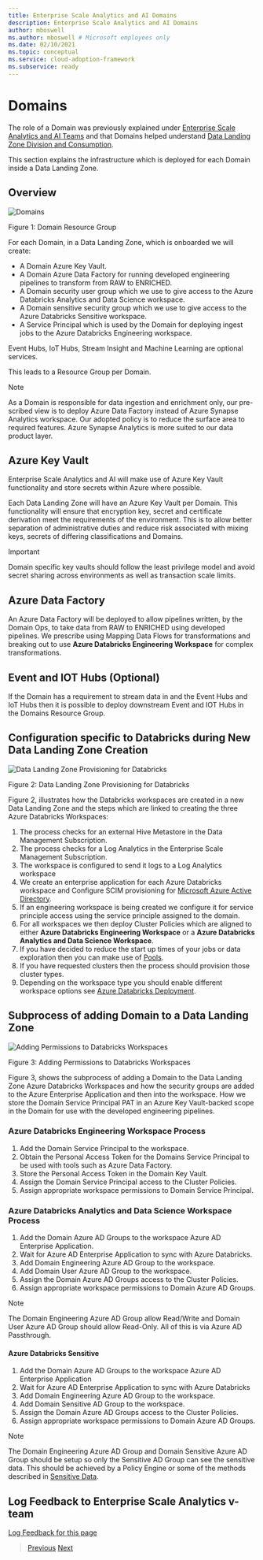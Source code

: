 ```yaml
---
title: Enterprise Scale Analytics and AI Domains
description: Enterprise Scale Analytics and AI Domains
author: mboswell
ms.author: mboswell # Microsoft employees only
ms.date: 02/10/2021
ms.topic: conceptual
ms.service: cloud-adoption-framework
ms.subservice: ready
---
```


# Domains

The role of a Domain was previously explained under [Enterprise Scale Analytics and AI Teams](../01-overview/02-esa-ai-teams.md#domain-ops-per-domain) and that Domains helped understand [Data Landing Zone Division and Consumption](../01-overview/03-dlzdivision.md).

This section explains the infrastructure which is deployed for each Domain inside a Data Landing Zone.

## Overview

![Domains](../images/domainrg.png)

Figure 1: Domain Resource Group

For each Domain, in a Data Landing Zone, which is onboarded we will  create:

* A Domain Azure Key Vault.
* A Domain Azure Data Factory for running developed engineering pipelines to transform from RAW to ENRICHED.
* A Domain security user group which we use to give access to the Azure Databricks Analytics and Data Science workspace.
* A Domain sensitive security group which we use to give access to the Azure Databricks Sensitive workspace.
* A Service Principal which is used by the Domain for deploying ingest jobs to the Azure Databricks Engineering workspace.

Event Hubs, IoT Hubs, Stream Insight and Machine Learning are optional services.

This leads to a Resource Group per Domain.

>[!NOTE]
>As a Domain is responsible for data ingestion and enrichment only, our pre-scribed view is to deploy Azure Data Factory instead of Azure Synapse Analytics workspace. Our adopted policy is to reduce the surface area to required features. Azure Synapse Analytics is more suited to our data product layer.

## Azure Key Vault

Enterprise Scale Analytics and AI will make use of Azure Key Vault functionality and store secrets within Azure where possible.

Each Data Landing Zone will have an Azure Key Vault per Domain. This functionality will ensure that encryption key, secret and certificate derivation meet the requirements of the environment. This is to allow better separation of administrative duties and reduce risk associated with mixing keys, secrets of differing classifications and Domains.

>[!IMPORTANT]
>Domain specific key vaults should follow the least privilege model and avoid secret sharing across environments as well as transaction scale limits.

## Azure Data Factory

An Azure Data Factory will be deployed to allow pipelines written, by the Domain Ops, to take data from RAW to ENRICHED using developed pipelines. We prescribe using Mapping Data Flows for transformations and breaking out to use **Azure Databricks Engineering Workspace** for complex transformations.

## Event and IOT Hubs (Optional)

If the Domain has a requirement to stream data in and the Event Hubs and IoT Hubs then it is possible to deploy downstream Event and IOT Hubs in the Domains Resource Group.

## Configuration specific to Databricks during New Data Landing Zone Creation

![Data Landing Zone Provisioning for Databricks](../images/domainprovisioning.png)

Figure 2: Data Landing Zone Provisioning for Databricks

Figure 2, illustrates how the Databricks workspaces are created in a new Data Landing Zone and the steps which are linked to creating the three Azure Databricks Workspaces:

1. The process checks for an external Hive Metastore in the Data Management Subscription.
1. The process checks for a Log Analytics in the Enterprise Scale Management Subscription.
1. The workspace is configured to send it logs to a Log Analytics workspace
1. We create an enterprise application for each Azure Databricks workspace and Configure SCIM provisioning for [Microsoft Azure Active Directory](https://docs.microsoft.com/azure/databricks/administration-guide/users-groups/scim/aad).
1. If an engineering workspace is being created we configure it for service principle access using the service principle assigned to the domain.
1. For all workspaces we then deploy Cluster Policies which are aligned to either **Azure Databricks Engineering Workspace** or a **Azure Databricks Analytics and Data Science Workspace**.
1. If you have decided to reduce the start up times of your jobs or data exploration then you can make use of [Pools](https://docs.microsoft.com/azure/databricks/clusters/instance-pools/).
1. If you have requested clusters then the process should provision those cluster types.
1. Depending on the workspace type you should enable different workspace options see [Azure Databricks Deployment](03-databricks.md#azure-databricks-deployment).

## Subprocess of adding Domain to a Data Landing Zone

![Adding Permissions to Databricks Workspaces](../images/addingpermissionstodatabricksworkspaces.png)

Figure 3: Adding Permissions to Databricks Workspaces

Figure 3, shows the subprocess of adding a Domain to the Data Landing Zone Azure Databricks Workspaces and how the security groups are added to the Azure Enterprise Application and then into the workspace. How we store the Domain Service Principal PAT in an Azure Key Vault-backed scope in the Domain for use with the developed engineering pipelines.

### Azure Databricks Engineering Workspace Process

1. Add the Domain Service Principal to the workspace.
1. Obtain the Personal Access Token for the Domains Service Principal to be used with tools such as Azure Data Factory.
1. Store the Personal Access Token in the Domain Key Vault.
1. Assign the Domain Service Principal access to the Cluster Policies.
1. Assign appropriate workspace permissions to Domain Service Principal.

### Azure Databricks Analytics and Data Science Workspace Process

1. Add the Domain Azure AD Groups to the workspace Azure AD Enterprise Application.
1. Wait for Azure AD Enterprise Application to sync with Azure Databricks.
1. Add Domain Engineering Azure AD Group to the workspace.
1. Add Domain User Azure AD Group to the workspace.
1. Assign the Domain Azure AD Groups access to the Cluster Policies.
1. Assign appropriate workspace permissions to Domain Azure AD Groups.

>[!NOTE]
>The Domain Engineering Azure AD Group allow Read/Write and Domain User Azure AD Group should allow Read-Only. All of this is via Azure AD Passthrough.

#### Azure Databricks Sensitive

1. Add the Domain Azure AD Groups to the workspace Azure AD Enterprise Application
1. Wait for Azure AD Enterprise Application to sync with Azure Databricks
1. Add Domain Engineering Azure AD Group to the workspace.
1. Add Domain Sensitive AD Group to the workspace.
1. Assign the Domain Azure AD Groups access to the Cluster Policies.
1. Assign appropriate workspace permissions to Domain Azure AD Groups.

>[!NOTE]
>The Domain Engineering Azure AD Group and Domain Sensitive Azure AD Group should be setup so only the Sensitive AD Group can see the sensitive data. This should be achieved by a Policy Engine or some of the methods described in [Sensitive Data](../05-securitymodel/02-sensitive.md#sensitive-data).

## Log Feedback to Enterprise Scale Analytics v-team

[Log Feedback for this page](https://github.com/Azure/enterprise-scale-analytics/issues/new?title=&body=%0A%0A%5BEnter%20feedback%20here%5D%0A%0A%0A---%0A%23%23%23%23%20Document%20Details%0A%0A%E2%9A%A0%20*Do%20not%20edit%20this%20section.%20It%20is%20required%20for%20Solution%20Engineering%20%E2%9E%9F%20GitHub%20issue%20linking.*%0A%0A*%20Content%3A%2003-datalandingzones%20%E2%9E%9F%2005-domains.md)

>[Previous](04-synapse.md)
>[Next](06-dataproducts.md)
